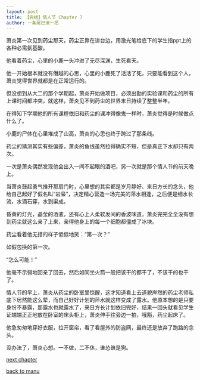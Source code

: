 ```yaml
---
layout: post
title: 【完结】情人节 Chapter 7
author: 一条尾巴演一把
---
```




萧炎第一次见到药尘那天，药尘正靠在讲台边，用激光笔给底下的学生指ppt上的各种必需氨基酸。

他看着药尘，心里的小鹿一头冲进了无尽深渊，生死看天。

他一开始根本就没有僭越的心思，心里的小鹿死了活活了死，只要能看到这个人，萧炎觉得世界就都是在正常运行的。

但没想到从大二的那个学期起，萧炎开始做项目，必须出勤的实验课和药尘的所有上课时间都冲突，就这样，萧炎见不到药尘的世界末日持续了整整半年。

在得知下学期他的所有课程依旧和药尘的课冲得像鬼一样时，萧炎觉得是时候做点什么了。

小鹿的尸体在心里堆成了山高，萧炎的心思也终于跨过了那条线。



药尘的猜测其实有些偏差，萧炎的鱼线虽然拉得确实不短，但是真正下水却只有两次。

一次是萧炎偶然发现他会出入一间不起眼的酒吧，另一次就是那个情人节的前天晚上。

当萧炎鼓起勇气推开那扇门时，心里想的其实都是岁月静好、来日方长的念头，他给自己起好了假名叫“岩枭”，决定精心营造一场完美的萍水相逢，之后便是细水长流，水滴石穿，水到渠成。

昏黄的灯光，晶莹的酒液，还有心上人柔软发间的香波味道，萧炎完完全全没有想到药尘就这么亲了上来，亲得他身上的每一个细胞都僵成了冰块。

药尘看着他无措的样子低低地笑：“第一次？”

如假包换的第一次。

“怎么可能！”

他毫不示弱地回亲了回去，然后如同坐火箭一般把该干的都干了，不该干的也干了。

情人节的早上，萧炎从药尘的卧室里惊醒，这才知道看上去道貌岸然的药尘老师私底下居然能这么荤，而自己好好计划的萍水就这样变成了露水。他原本想的是只要身份不暴露，那露水也就露水了，来日方长计划依旧完好，结果一回头就看见学生证端端正正地放在卧室的床头柜上，萧炎伸手往旁边一拍，哦豁，药尘起床了。

他急匆匆地穿好衣服，拉开窗帘，看了看屋外的防盗网，最终还是放弃了跑路的念头。

没办法了，萧炎心想。一不做，二不休，谁怂谁是狗。

[next chapter](https://allforyanchen.github.io/2020/07/18/post-22-chapter-8.html)

[back to manu](https://allforyanchen.github.io/2020/07/18/post-22.html)
